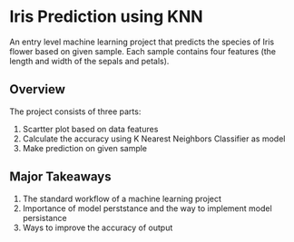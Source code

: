# Iris Prediction using KNN
An entry level machine learning project that predicts the species of Iris flower based on given sample. Each sample contains four features (the length and width of the sepals and petals).

## Overview
The project consists of three parts:
1. Scartter plot based on data features
2. Calculate the accuracy using K Nearest Neighbors Classifier as model
3. Make prediction on given sample

## Major Takeaways
1. The standard workflow of a machine learning project
2. Importance of model perststance and the way to implement model persistance
3. Ways to improve the accuracy of output
